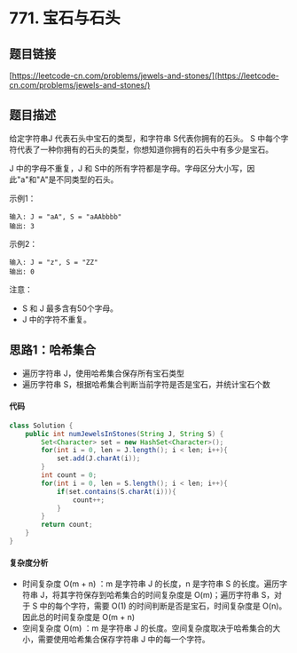 # 771. 宝石与石头

## 题目链接
[https://leetcode-cn.com/problems/jewels-and-stones/](https://leetcode-cn.com/problems/jewels-and-stones/)

## 题目描述
给定字符串J 代表石头中宝石的类型，和字符串 S代表你拥有的石头。 S 中每个字符代表了一种你拥有的石头的类型，你想知道你拥有的石头中有多少是宝石。

J 中的字母不重复，J 和 S中的所有字符都是字母。字母区分大小写，因此"a"和"A"是不同类型的石头。

示例1：
```
输入: J = "aA", S = "aAAbbbb"
输出: 3
```

示例2：
```
输入: J = "z", S = "ZZ"
输出: 0
```

注意：
 - S 和 J 最多含有50个字母。
 - J 中的字符不重复。

## 思路1：哈希集合
 - 遍历字符串 J，使用哈希集合保存所有宝石类型
 - 遍历字符串 S，根据哈希集合判断当前字符是否是宝石，并统计宝石个数


#### 代码
```java
class Solution {
    public int numJewelsInStones(String J, String S) {
        Set<Character> set = new HashSet<Character>();
        for(int i = 0, len = J.length(); i < len; i++){
            set.add(J.charAt(i));
        }
        int count = 0;
        for(int i = 0, len = S.length(); i < len; i++){
            if(set.contains(S.charAt(i))){
                count++;
            }
        }
        return count;
    }
}
```

#### 复杂度分析
 - 时间复杂度 O(m + n) ：m 是字符串 J 的长度，n 是字符串 S 的长度。遍历字符串 J，将其字符保存到哈希集合的时间复杂度是 O(m)；遍历字符串 S，对于 S 中的每个字符，需要 O(1) 的时间判断是否是宝石，时间复杂度是 O(n)。因此总的时间复杂度是 O(m + n)
 - 空间复杂度 O(m) ：m 是字符串 J 的长度。空间复杂度取决于哈希集合的大小，需要使用哈希集合保存字符串 J 中的每一个字符。